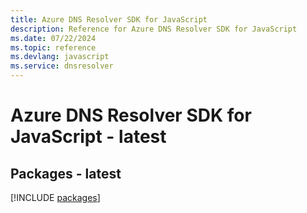 ```yaml
---
title: Azure DNS Resolver SDK for JavaScript
description: Reference for Azure DNS Resolver SDK for JavaScript
ms.date: 07/22/2024
ms.topic: reference
ms.devlang: javascript
ms.service: dnsresolver
---
```

# Azure DNS Resolver SDK for JavaScript - latest
## Packages - latest
[!INCLUDE [packages](dns-resolver-index.md)]